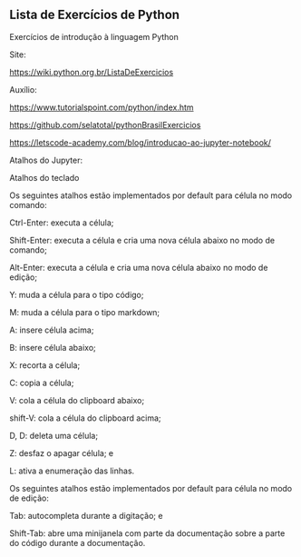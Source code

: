 ## Lista de Exercícios de Python
Exercícios de introdução à linguagem Python


Site:

https://wiki.python.org.br/ListaDeExercicios

Auxílio:

https://www.tutorialspoint.com/python/index.htm

https://github.com/selatotal/pythonBrasilExercicios

https://letscode-academy.com/blog/introducao-ao-jupyter-notebook/


Atalhos do Jupyter:


Atalhos do teclado

Os seguintes atalhos estão implementados por default para célula no modo comando:

Ctrl-Enter: executa a célula;

Shift-Enter: executa a célula e cria uma nova célula abaixo no modo de comando;

Alt-Enter: executa a célula e cria uma nova célula abaixo no modo de edição;

Y: muda a célula para o tipo código;

M: muda a célula para o tipo markdown;

A: insere célula acima;

B: insere célula abaixo;

X: recorta a célula;

C: copia a célula;

V: cola a célula do clipboard abaixo;

shift-V: cola a célula do clipboard acima;

D, D: deleta uma célula;

Z: desfaz o apagar célula; e

L: ativa a enumeração das linhas.




Os seguintes atalhos estão implementados por default para célula no modo de edição:

Tab: autocompleta durante a digitação; e

Shift-Tab: abre uma minijanela com parte da documentação sobre a parte do código durante a documentação.
